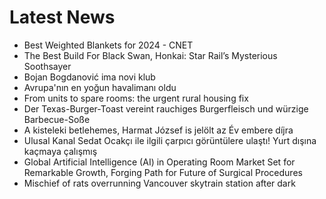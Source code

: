 # Latest News
-  Best Weighted Blankets for 2024 - CNET
-  The Best Build For Black Swan, Honkai: Star Rail’s Mysterious Soothsayer
-  Bojan Bogdanović ima novi klub
-  Avrupa'nın en yoğun havalimanı oldu
-  From units to spare rooms: the urgent rural housing fix
-  Der Texas-Burger-Toast vereint rauchiges Burgerfleisch und würzige Barbecue-Soße
-  A kisteleki betlehemes, Harmat József is jelölt az Év embere díjra
-  Ulusal Kanal Sedat Ocakçı ile ilgili çarpıcı görüntülere ulaştı! Yurt dışına kaçmaya çalışmış
-  Global Artificial Intelligence (AI) in Operating Room Market Set for Remarkable Growth, Forging Path for Future of Surgical Procedures
-  Mischief of rats overrunning Vancouver skytrain station after dark
